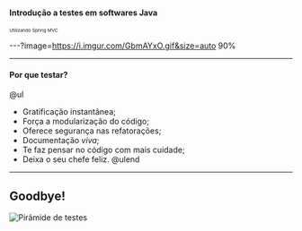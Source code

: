 #### Introdução a testes em softwares Java
<sub><sup><sup>Utilizando Spring MVC</sup></sup></sub>

---?image=https://i.imgur.com/GbmAYxO.gif&size=auto 90%

---

#### Por que testar?

@ul
- Gratificação instantânea;
- Força a modularização do código;
- Oferece segurança nas refatorações;
- Documentação *viva*;
- Te faz pensar no código com mais cuidade;
- Deixa o seu chefe feliz.
@ulend

---

## Goodbye!

![Pirâmide de testes](https://2.bp.blogspot.com/-YTzv_O4TnkA/VTgexlumP1I/AAAAAAAAAJ8/57-rnwyvP6g/s1600/image02.png)
